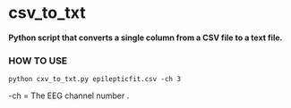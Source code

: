 # csv_to_txt

**Python script that converts a single column from a CSV file to a text file.**

### HOW TO USE

`python cxv_to_txt.py epilepticfit.csv -ch 3  `

-ch = The EEG channel number  .
